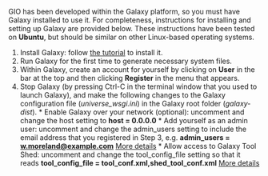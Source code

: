 GIO has been developed within the Galaxy platform, so you must have Galaxy installed to use it. For completeness, instructions for installing and setting up Galaxy are provided below. These instructions have been tested on **Ubuntu**, but should be similar on other Linux-based operating systems.

  1. Install Galaxy: follow [the tutorial](http://wiki.galaxyproject.org/Admin/Get%20Galaxy) to install it.
  1. Run Galaxy for the first time to generate necessary system files.
  1. Within Galaxy, create an account for yourself by clicking on **User** in the bar at the top and then clicking **Register** in the menu that appears.
  1. Stop Galaxy (by pressing Ctrl-C in the terminal window that you used to launch Galaxy), and make the following changes to the Galaxy configuration file (_universe\_wsgi.ini_) in the Galaxy root folder (_galaxy-dist_).
    * Enable Galaxy over your network (optional): uncomment and change the host setting to **host = 0.0.0.0**
    * Add yourself as an admin user: uncomment and change the admin\_users setting to include the email address that you registered in Step 3, e.g. **admin\_users = w.moreland@example.com** [More details](http://wiki.galaxyproject.org/Admin/Interface)
    * Allow access to Galaxy Tool Shed: uncomment and change the tool\_config\_file setting so that it reads **tool\_config\_file = tool\_conf.xml,shed\_tool\_conf.xml** [More details](http://wiki.galaxyproject.org/InstallingRepositoriesToGalaxy#Installing_Galaxy_tool_shed_repository_tools_into_a_local_Galaxy_instance)